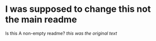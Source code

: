 # I was supposed to change this not the main readme
Is this A non-empty readme? *this was the original text*
